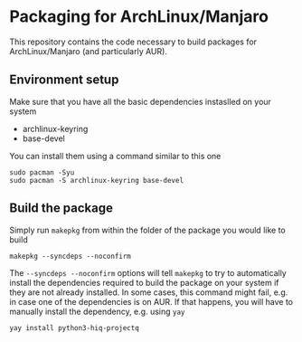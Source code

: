 # Packaging for ArchLinux/Manjaro

This repository contains the code necessary to build packages for ArchLinux/Manjaro (and particularly AUR).

## Environment setup

Make sure that you have all the basic dependencies instaslled on your system

 - archlinux-keyring
 - base-devel

You can install them using a command similar to this one

	sudo pacman -Syu
	sudo pacman -S archlinux-keyring base-devel

## Build the package

Simply run `makepkg` from within the folder of the package you would like to build

	makepkg --syncdeps --noconfirm

The `--syncdeps --noconfirm` options will tell `makepkg` to try to automatically install the dependencies required to build the package on your system if they are not already installed. In some cases, this command might fail, e.g. in case one of the dependencies is on AUR. If that happens, you will have to manually install the dependency, e.g. using `yay`

	yay install python3-hiq-projectq

